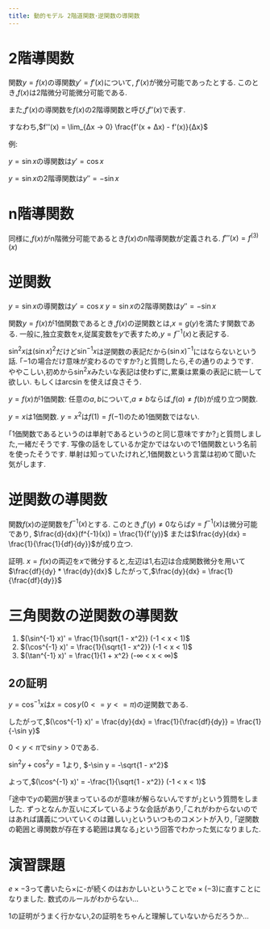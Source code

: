 ```yaml
---
title: 動的モデル 2階道関数･逆関数の導関数
---
```


# 2階導関数

関数$y = f(x)$の導関数$y' = f'(x)$について,
$f'(x)$が微分可能であったとする.
このとき,$f(x)$は2階微分可能微分可能である.

また,$f'(x)$の導関数を$f(x)$の2階導関数と呼び,$f''(x)$で表す.

すなわち,$f''(x) = \lim_{Δx → 0} \frac{f'(x + Δx) - f'(x)}{Δx}$

例:

$y = \sin x$の導関数は$y' = \cos x$

$y = \sin x$の2階導関数は$y'' = -\sin x$

# n階導関数

同様に,$f(x)$がn階微分可能であるとき$f(x)$のn階導関数が定義される.
$f'''(x) = f^{(3)}(x)$

# 逆関数

$y = \sin x$の導関数は$y' = \cos x$
$y = \sin x$の2階導関数は$y'' = -\sin x$

関数$y = f(x)$が1価関数であるとき,$f(x)$の逆関数とは,$x = g(y)$を満たす関数である.
一般に,独立変数を$x$,従属変数を$y$で表すため,$y = f^{-1}(x)$と表記する.

$\sin^2 x$は$(\sin x)^2$だけど$\sin^{-1} x$は逆関数の表記だから$(\sin x)^{-1}$にはならないという話.
｢$-1$の場合だけ意味が変わるのですか?｣と質問したら,その通りのようです.
ややこしい,初めから$\sin^2 x$みたいな表記は使わずに,累乗は累乗の表記に統一して欲しい.
もしくは$\arcsin$を使えば良さそう.

$y = f(x)$が1価関数: 任意の$a, b$について,$a ≠ b$ならば,$f(a) ≠ f(b)$が成り立つ関数.

$y = x$は1価関数.
$y = x^2$は$f(1) = f(-1)$のため1価関数ではない.

｢1価関数であるというのは単射であるというのと同じ意味ですか?｣と質問しました,一緒だそうです.
写像の話をしているか定かではないので1価関数という名前を使ったそうです.
単射は知っていたけれど,1価関数という言葉は初めて聞いた気がします.

# 逆関数の導関数

関数$f(x)$の逆関数を$f^{-1}(x)$とする.
このとき,$f'(y) ≠ 0$ならば$y = f^{-1}(x)$は微分可能であり,
$\frac{d}{dx}(f^{-1}(x)) = \frac{1}{f'(y)}$
または$\frac{dy}{dx} = \frac{1}{\frac{1}{df}{dy}}$が成り立つ.

証明.
$x = f(x)$の両辺を$x$で微分すると,左辺は$1$,右辺は合成関数微分を用いて$\frac{df}{dy} * \frac{dy}{dx}$
したがって,$\frac{dy}{dx} = \frac{1}{\frac{df}{dy}}$

# 三角関数の逆関数の導関数

1. $(\sin^{-1} x)' = \frac{1}{\sqrt{1 - x^2}} (-1 < x < 1)$
2. $(\cos^{-1} x)' = \frac{1}{\sqrt{1 - x^2}} (-1 < x < 1)$
3. $(\tan^{-1} x)' = \frac{1}{1 + x^2} (-∞ < x < ∞)$

## 2の証明

$y = \cos^{-1} x$は$x = \cos y (0 <= y <= π)$の逆関数である.

したがって,$(\cos^{-1} x)' = \frac{dy}{dx} = \frac{1}{\frac{df}{dy}} = \frac{1}{-\sin y}$

$0 < y < π$で$\sin y > 0$である.

$\sin^2 y + \cos^2 y = 1$より,
$-\sin y = -\sqrt{1 - x^2}$

よって,$(\cos^{-1} x)' = -\frac{1}{\sqrt{1 - x^2}} (-1 < x < 1)$

｢途中で$y$の範囲が狭まっているのが意味が解らないんですが｣という質問をしました.
ずっとなんか互いにズレているような会話があり,｢これがわからないのではあれば講義についていくのは難しい｣といういつものコメントが入り,
｢逆関数の範囲と導関数が存在する範囲は異なる｣という回答でわかった気になりました.

# 演習課題

$e × -3$って書いたら×に-が続くのはおかしいということで$e × (-3)$に直すことになりました.
数式のルールがわからない…

1の証明がうまく行かない,2の証明をちゃんと理解していないからだろうか…
